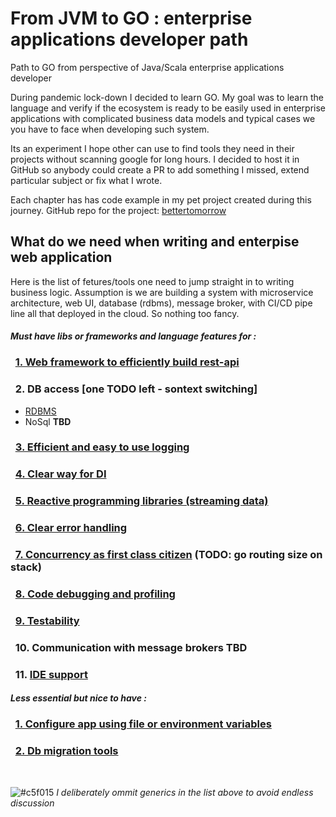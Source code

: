 # From JVM to GO : enterprise applications developer path

Path to GO from perspective of Java/Scala enterprise applications developer

During pandemic lock-down I decided to learn GO.
My goal was to learn the language and verify if the ecosystem is ready to be easily used in enterprise applications with complicated business data models and typical cases we you have to face when developing such system.

Its an experiment I hope other can use to find tools they need in their projects without scanning google for long hours.
I decided to host it in GitHub so anybody could create a PR to add something I missed, extend particular subject or fix what I wrote.

Each chapter has has code example in my pet project created during this journey.
GitHub repo for the project: [bettertomorrow](https://github.com/gwalen/bettertomorrow)

## What do we need when writing and enterpise web application

Here is the list of fetures/tools one need to jump straight in to writing business logic.
Assumption is we are building a system with microservice architecture, web UI, database (rdbms), message broker, with CI/CD pipe line all that deployed in the cloud. So nothing too fancy.

#### _Must have libs or frameworks and language features for :_

### &nbsp; [1. Web framework to efficiently build rest-api](http/http.md)

### &nbsp; 2. DB access [one TODO left - sontext switching]
 * [RDBMS](db_access/db_rdbms.md)
 * NoSql **TBD**

### &nbsp; [3. Efficient and easy to use logging](logging/logging.md)

### &nbsp; [4. Clear way for DI](di/di.md)

### &nbsp; [5. Reactive programming libraries (streaming data)](reactivex/reactivex.md)

### &nbsp; [6. Clear error handling](error_handling/errors.md)

### &nbsp; [7. Concurrency as first class citizen](concurrency/concurrency.md) (TODO: go routing size on stack)

### &nbsp; [8. Code debugging and profiling](debugging_profiling/debugging_profiling.md)

### &nbsp; [9. Testability](testing/testing.md)

### &nbsp; 10. Communication with message brokers **TBD**

### &nbsp; 11. [IDE support](ide/ide.md)

#### _Less essential but nice to have :_

### &nbsp; [1. Configure app using file or environment variables](app_config/app_config.md)

### &nbsp; [2. Db migration tools](db_migration/db_migration.md)


&nbsp;

![#c5f015](https://placehold.it/15/c5f015/000000?text=+) *I deliberately ommit generics in the list above to avoid endless discussion*
